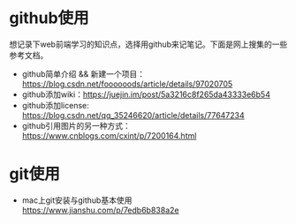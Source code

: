 # github使用
想记录下web前端学习的知识点，选择用github来记笔记。下面是网上搜集的一些参考文档。

- github简单介绍 && 新建一个项目：https://blog.csdn.net/foooooods/article/details/97020705
- github添加wiki：https://juejin.im/post/5a3216c8f265da43333e6b54
- github添加license: https://blog.csdn.net/qq_35246620/article/details/77647234
- github引用图片的另一种方式：https://www.cnblogs.com/cxint/p/7200164.html


# git使用
- mac上git安装与github基本使用 https://www.jianshu.com/p/7edb6b838a2e


